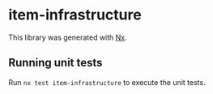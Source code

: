 # item-infrastructure

This library was generated with [Nx](https://nx.dev).

## Running unit tests

Run `nx test item-infrastructure` to execute the unit tests.
